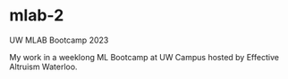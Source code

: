 # mlab-2
UW MLAB Bootcamp 2023

My work in a weeklong ML Bootcamp at UW Campus hosted by Effective Altruism Waterloo.
